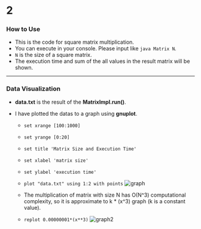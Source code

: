 # 2

### How to Use

- This is the code for square matrix multiplication.
- You can execute in your console. Please input like `java Matrix N`.
- `N` is the size of a square matrix.
- The execution time and sum of the all values in the result matrix will be shown.

***
### Data Visualization

- __data.txt__ is the result of the __MatrixImpl.run()__.

- I have plotted the datas to a graph using __gnuplot__.
    - `set xrange [100:1000]`
    - `set yrange [0:20]`
    - `set title 'Matrix Size and Execution Time'`
    - `set xlabel 'matrix size'`
    - `set ylabel 'execution time'`
    - `plot "data.txt" using 1:2 with points`
    ![graph](https://user-images.githubusercontent.com/34668695/58796707-fd736700-8638-11e9-8811-690da2e14a03.png)
    
    - The multiplication of matrix with size N has O(N^3) computational complexity, so it is approximate to k * (x^3) graph (k is a constant value).
    - `replot 0.00000001*(x**3)`
    ![graph2](https://user-images.githubusercontent.com/34668695/58797169-437cfa80-863a-11e9-88df-6cb87cb05953.png)
  
